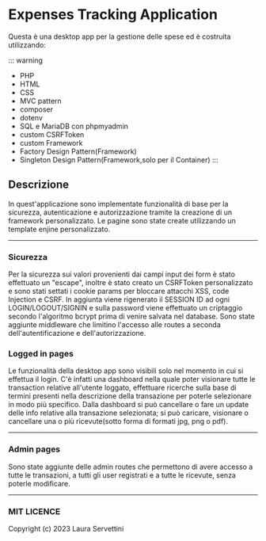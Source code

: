 # Expenses Tracking Application

Questa è una desktop app per la gestione delle spese ed è costruita utilizzando:

::: warning
- PHP
- HTML
- CSS
- MVC pattern
- composer
- dotenv
- SQL e MariaDB con phpmyadmin
- custom CSRFToken
- custom Framework
- Factory Design Pattern(Framework)
- Singleton Design Pattern(Framework,solo per il Container)
:::

## Descrizione

In quest'applicazione sono implementate funzionalità di base per la sicurezza, autenticazione e autorizzazione tramite la creazione di un framework personalizzato.
Le pagine sono state create utilizzando un template enjine personalizzato.

____

### Sicurezza
Per la sicurezza sui valori provenienti dai campi input dei form è stato effettuato un "escape", inoltre è stato creato un CSRFToken personalizzato e sono stati settati i cookie params per bloccare attacchi XSS, code Injection e CSRF. In aggiunta viene rigenerato il SESSION ID ad ogni LOGIN/LOGOUT/SIGNIN e sulla password viene effettuato un criptaggio secondo l'algoritmo bcrypt prima di venire salvata nel database.
Sono state aggiunte middleware che limitino l'accesso alle routes a seconda dell'autentificazione e dell'autorizzazione.

### Logged in pages
Le funzionalità della desktop app sono visibili solo nel momento in cui si effettua il login. 
C'è infatti una dashboard nella quale poter visionare tutte le transaction relative all'utente loggato, effettuare ricerche sulla base di termini presenti nella descrizione della transazione per poterle selezionare in modo più specifico.
Dalla dashboard si può cancellare o fare un update delle info relative alla transazione selezionata; si può caricare, visionare o cancellare una o più ricevute(sotto forma di formati jpg, png o pdf).
___

### Admin pages
Sono state aggiunte delle admin routes che permettono di avere accesso a tutte le transazioni, a tutti gli user registrati e a tutte le ricevute, senza poterle modificare.

___

### MIT LICENCE 
Copyright (c) 2023 Laura Servettini